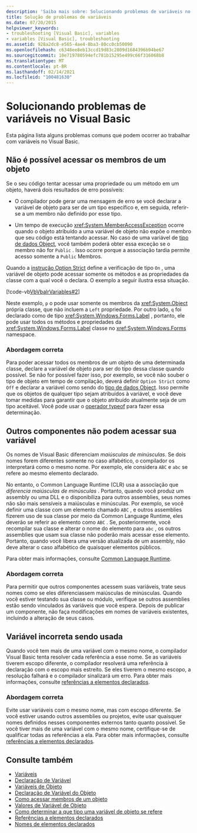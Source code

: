 ```yaml
---
description: 'Saiba mais sobre: Solucionando problemas de variáveis no Visual Basic'
title: Solução de problemas de variáveis
ms.date: 07/20/2015
helpviewer_keywords:
- troubleshooting [Visual Basic], variables
- variables [Visual Basic], troubleshooting
ms.assetid: 928a2dc8-e565-4ae4-8ba3-80cc0cb50090
ms.openlocfilehash: c6348ee8eb13ccd19d83c2809d1684396b94be67
ms.sourcegitcommit: 10e719780594efc781b15295e499c66f316068b8
ms.translationtype: MT
ms.contentlocale: pt-BR
ms.lasthandoff: 02/14/2021
ms.locfileid: "100481630"
---
```

# <a name="troubleshooting-variables-in-visual-basic"></a>Solucionando problemas de variáveis no Visual Basic

Esta página lista alguns problemas comuns que podem ocorrer ao trabalhar com variáveis no Visual Basic.  
  
## <a name="unable-to-access-members-of-an-object"></a>Não é possível acessar os membros de um objeto  

 Se o seu código tentar acessar uma propriedade ou um método em um objeto, haverá dois resultados de erro possíveis:  
  
- O compilador pode gerar uma mensagem de erro se você declarar a variável de objeto para ser de um tipo específico e, em seguida, referir-se a um membro não definido por esse tipo.  
  
- Um tempo de execução <xref:System.MemberAccessException> ocorre quando o objeto atribuído a uma variável de objeto não expõe o membro que seu código está tentando acessar. No caso de uma variável de [tipo de dados Object](../../../language-reference/data-types/object-data-type.md), você também poderá obter essa exceção se o membro não for `Public` . Isso ocorre porque a associação tardia permite acesso somente a `Public` Membros.  
  
 Quando a [instrução Option Strict](../../../language-reference/statements/option-strict-statement.md) define a verificação de tipo `On` , uma variável de objeto pode acessar somente os métodos e as propriedades da classe com a qual você o declara. O exemplo a seguir ilustra essa situação.  

 [!code-vb[VbVbalrVariables#2](~/samples/snippets/visualbasic/VS_Snippets_VBCSharp/VbVbalrVariables/VB/Class1.vb#2)]  
  
 Neste exemplo, `p` o pode usar somente os membros da <xref:System.Object> própria classe, que não incluem a `Left` propriedade. Por outro lado, `q` foi declarado como de tipo <xref:System.Windows.Forms.Label> , portanto, ele pode usar todos os métodos e propriedades da <xref:System.Windows.Forms.Label> classe no <xref:System.Windows.Forms> namespace.  
  
### <a name="correct-approach"></a>Abordagem correta  

 Para poder acessar todos os membros de um objeto de uma determinada classe, declare a variável de objeto para ser do tipo dessa classe quando possível. Se não for possível fazer isso, por exemplo, se você não souber o tipo de objeto em tempo de compilação, deverá definir `Option Strict` como `Off` e declarar a variável como sendo do [tipo de dados Object](../../../language-reference/data-types/object-data-type.md). Isso permite que os objetos de qualquer tipo sejam atribuídos à variável, e você deve tomar medidas para garantir que o objeto atribuído atualmente seja de um tipo aceitável. Você pode usar o [operador typeof](../../../language-reference/operators/typeof-operator.md) para fazer essa determinação.  
  
## <a name="other-components-cannot-access-your-variable"></a>Outros componentes não podem acessar sua variável  

 Os nomes de Visual Basic diferenciam *maiúsculas de minúsculas*. Se dois nomes forem diferentes somente no caso alfabético, o compilador os interpretará como o mesmo nome. Por exemplo, ele considera `ABC` e `abc` se refere ao mesmo elemento declarado.  
  
 No entanto, o Common Language Runtime (CLR) usa a associação que *diferencia maiúsculas de minúsculas* . Portanto, quando você produz um assembly ou uma DLL e o disponibiliza para outros assemblies, seus nomes não são mais sensíveis a maiúsculas e minúsculas. Por exemplo, se você definir uma classe com um elemento chamado `ABC` , e outros assemblies fizerem uso de sua classe por meio da Common Language Runtime, eles deverão se referir ao elemento como `ABC` . Se, posteriormente, você recompilar sua classe e alterar o nome do elemento para `abc` , os outros assemblies que usam sua classe não poderão mais acessar esse elemento. Portanto, quando você libera uma versão atualizada de um assembly, não deve alterar o caso alfabético de quaisquer elementos públicos.  
  
 Para obter mais informações, consulte [Common Language Runtime](../../../../standard/clr.md).  
  
### <a name="correct-approach"></a>Abordagem correta  

 Para permitir que outros componentes acessem suas variáveis, trate seus nomes como se eles diferenciassem maiúsculas de minúsculas. Quando você estiver testando sua classe ou módulo, verifique se outros assemblies estão sendo vinculados às variáveis que você espera. Depois de publicar um componente, não faça modificações em nomes de variáveis existentes, incluindo a alteração de seus casos.  
  
## <a name="wrong-variable-being-used"></a>Variável incorreta sendo usada  

 Quando você tem mais de uma variável com o mesmo nome, o compilador Visual Basic tenta resolver cada referência a esse nome. Se as variáveis tiverem escopo diferente, o compilador resolverá uma referência à declaração com o escopo mais estreito. Se eles tiverem o mesmo escopo, a resolução falhará e o compilador sinalizará um erro. Para obter mais informações, consulte [referências a elementos declarados](../declared-elements/references-to-declared-elements.md).  
  
### <a name="correct-approach"></a>Abordagem correta  

 Evite usar variáveis com o mesmo nome, mas com escopo diferente. Se você estiver usando outros assemblies ou projetos, evite usar quaisquer nomes definidos nesses componentes externos tanto quanto possível. Se você tiver mais de uma variável com o mesmo nome, certifique-se de qualificar todas as referências a ela. Para obter mais informações, consulte [referências a elementos declarados](../declared-elements/references-to-declared-elements.md).  
  
## <a name="see-also"></a>Consulte também

- [Variáveis](index.md)
- [Declaração de Variável](variable-declaration.md)
- [Variáveis de Objeto](object-variables.md)
- [Declaração de Variável do Objeto](object-variable-declaration.md)
- [Como acessar membros de um objeto](how-to-access-members-of-an-object.md)
- [Valores de Variável de Objeto](object-variable-values.md)
- [Como determinar a que tipo uma variável de objeto se refere](how-to-determine-what-type-an-object-variable-refers-to.md)
- [Referências a elementos declarados](../declared-elements/references-to-declared-elements.md)
- [Nomes de elementos declarados](../declared-elements/declared-element-names.md)
